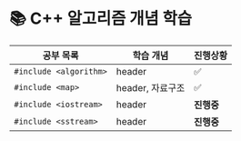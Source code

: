 # 📚 C++ 알고리즘 개념 학습
| 공부 목록            | 학습 개념                       | 진행상황    
| ------------------- | ----------------------- | ----------- |
| `#include <algorithm>` | header                | ✅ |
| `#include <map>` | header, 자료구조               | ✅ |
| `#include <iostream>` | header             | **진행중** |
| `#include <sstream>` | header             | **진행중** |
<!-- ✅, **진행중**, 🔺, 진행 예정 4개로 진행현황 표시 -->
